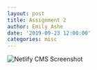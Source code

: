 ```yaml
---
layout: post
title: Assignment 2
author: Emily Ashe
date: '2019-09-23 12:00:00'
categories: misc
---
```


![Netlify CMS Screenshot](Assignment2.png)
